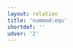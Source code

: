 ```yaml
---
layout: relation
title: 'nummod:equ'
shortdef: ''
udver: '2'
---
```

<!-- Interlanguage links updated Út zář 29 20:43:24 CEST 2020 -->
